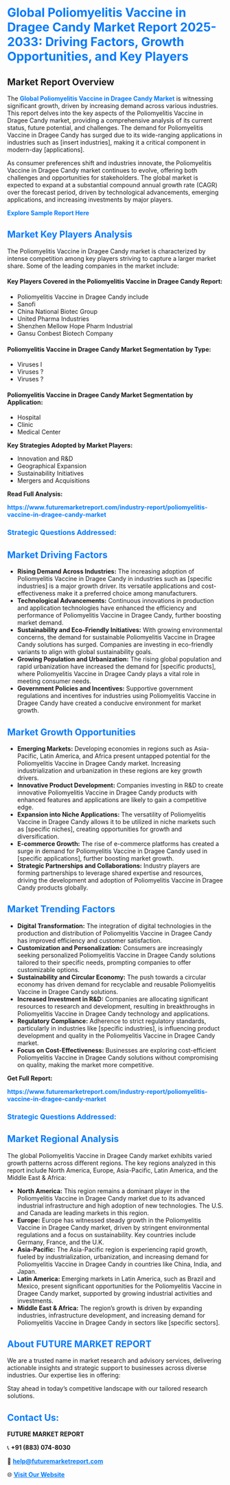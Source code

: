 <h1 style="color: #007BFF;">Global Poliomyelitis Vaccine in Dragee Candy Market Report 2025-2033: Driving Factors, Growth Opportunities, and Key Players</h1>

<section id="overview">
<h2>Market Report Overview</h2>
<p>The <a href="https://www.futuremarketreport.com/industry-report/poliomyelitis-vaccine-in-dragee-candy-market" style="color: #007BFF; text-decoration: none;"><strong>Global Poliomyelitis Vaccine in Dragee Candy Market</strong></a> is witnessing significant growth, driven by increasing demand across various industries. This report delves into the key aspects of the Poliomyelitis Vaccine in Dragee Candy market, providing a comprehensive analysis of its current status, future potential, and challenges. The demand for Poliomyelitis Vaccine in Dragee Candy has surged due to its wide-ranging applications in industries such as [insert industries], making it a critical component in modern-day [applications].</p>
<p>As consumer preferences shift and industries innovate, the Poliomyelitis Vaccine in Dragee Candy market continues to evolve, offering both challenges and opportunities for stakeholders. The global market is expected to expand at a substantial compound annual growth rate (CAGR) over the forecast period, driven by technological advancements, emerging applications, and increasing investments by major players.</p>
</section>

<section id="overview">
<p><a href="https://www.futuremarketreport.com/request-sample/reportId=99447" style="color: #007BFF; text-decoration: none;"><strong>Explore Sample Report Here</strong></a></p>
</section>

<section id="key-players">
<h2 style="color: #007BFF;">Market Key Players Analysis</h2>
<p>The Poliomyelitis Vaccine in Dragee Candy market is characterized by intense competition among key players striving to capture a larger market share. Some of the leading companies in the market include:</p>
<h4>Key Players Covered in the Poliomyelitis Vaccine in Dragee Candy Report:</h4>
<ul><li>Poliomyelitis Vaccine in Dragee Candy include</li><li>Sanofi</li><li>China National Biotec Group</li><li>United Pharma Industries</li><li>Shenzhen Mellow Hope Pharm Industrial</li><li>Gansu Conbest Biotech Company</li></ul>
<h4>Poliomyelitis Vaccine in Dragee Candy Market Segmentation by Type:</h4>
<ul><li>Viruses I</li><li>Viruses ?</li><li>Viruses ?</li></ul>

<h4>Poliomyelitis Vaccine in Dragee Candy Market Segmentation by Application:</h4>
<ul><li>Hospital</li><li>Clinic</li><li>Medical Center</li></ul>
<p><strong>Key Strategies Adopted by Market Players:</strong></p>
<ul>
<li>Innovation and R&D</li>
<li>Geographical Expansion</li>
<li>Sustainability Initiatives</li>
<li>Mergers and Acquisitions</li>
</ul>
</section>

<section>
<p><strong>Read Full Analysis: </strong></p><a href="https://www.futuremarketreport.com/industry-report/poliomyelitis-vaccine-in-dragee-candy-market" style="color: #007BFF; text-decoration: none;"><strong>https://www.futuremarketreport.com/industry-report/poliomyelitis-vaccine-in-dragee-candy-market</strong></a>
<h3 style="color: #007BFF;">Strategic Questions Addressed:</h3>
</section>

<section id="driving-factors">
<h2 style="color: #007BFF;">Market Driving Factors</h2>
<ul>
<li><strong>Rising Demand Across Industries:</strong> The increasing adoption of Poliomyelitis Vaccine in Dragee Candy in industries such as [specific industries] is a major growth driver. Its versatile applications and cost-effectiveness make it a preferred choice among manufacturers.</li>
<li><strong>Technological Advancements:</strong> Continuous innovations in production and application technologies have enhanced the efficiency and performance of Poliomyelitis Vaccine in Dragee Candy, further boosting market demand.</li>
<li><strong>Sustainability and Eco-Friendly Initiatives:</strong> With growing environmental concerns, the demand for sustainable Poliomyelitis Vaccine in Dragee Candy solutions has surged. Companies are investing in eco-friendly variants to align with global sustainability goals.</li>
<li><strong>Growing Population and Urbanization:</strong> The rising global population and rapid urbanization have increased the demand for [specific products], where Poliomyelitis Vaccine in Dragee Candy plays a vital role in meeting consumer needs.</li>
<li><strong>Government Policies and Incentives:</strong> Supportive government regulations and incentives for industries using Poliomyelitis Vaccine in Dragee Candy have created a conducive environment for market growth.</li>
</ul>
</section>

<section id="growth-opportunities">
<h2 style="color: #007BFF;">Market Growth Opportunities</h2>
<ul>
<li><strong>Emerging Markets:</strong> Developing economies in regions such as Asia-Pacific, Latin America, and Africa present untapped potential for the Poliomyelitis Vaccine in Dragee Candy market. Increasing industrialization and urbanization in these regions are key growth drivers.</li>
<li><strong>Innovative Product Development:</strong> Companies investing in R&D to create innovative Poliomyelitis Vaccine in Dragee Candy products with enhanced features and applications are likely to gain a competitive edge.</li>
<li><strong>Expansion into Niche Applications:</strong> The versatility of Poliomyelitis Vaccine in Dragee Candy allows it to be utilized in niche markets such as [specific niches], creating opportunities for growth and diversification.</li>
<li><strong>E-commerce Growth:</strong> The rise of e-commerce platforms has created a surge in demand for Poliomyelitis Vaccine in Dragee Candy used in [specific applications], further boosting market growth.</li>
<li><strong>Strategic Partnerships and Collaborations:</strong> Industry players are forming partnerships to leverage shared expertise and resources, driving the development and adoption of Poliomyelitis Vaccine in Dragee Candy products globally.</li>
</ul>
</section>

<section id="trending-factors">
<h2 style="color: #007BFF;">Market Trending Factors</h2>
<ul>
<li><strong>Digital Transformation:</strong> The integration of digital technologies in the production and distribution of Poliomyelitis Vaccine in Dragee Candy has improved efficiency and customer satisfaction.</li>
<li><strong>Customization and Personalization:</strong> Consumers are increasingly seeking personalized Poliomyelitis Vaccine in Dragee Candy solutions tailored to their specific needs, prompting companies to offer customizable options.</li>
<li><strong>Sustainability and Circular Economy:</strong> The push towards a circular economy has driven demand for recyclable and reusable Poliomyelitis Vaccine in Dragee Candy solutions.</li>
<li><strong>Increased Investment in R&D:</strong> Companies are allocating significant resources to research and development, resulting in breakthroughs in Poliomyelitis Vaccine in Dragee Candy technology and applications.</li>
<li><strong>Regulatory Compliance:</strong> Adherence to strict regulatory standards, particularly in industries like [specific industries], is influencing product development and quality in the Poliomyelitis Vaccine in Dragee Candy market.</li>
<li><strong>Focus on Cost-Effectiveness:</strong> Businesses are exploring cost-efficient Poliomyelitis Vaccine in Dragee Candy solutions without compromising on quality, making the market more competitive.</li>
</ul>
</section>

<section>
<p><strong>Get Full Report: </strong></p><a href="https://www.futuremarketreport.com/industry-report/poliomyelitis-vaccine-in-dragee-candy-market" style="color: #007BFF; text-decoration: none;"><strong>https://www.futuremarketreport.com/industry-report/poliomyelitis-vaccine-in-dragee-candy-market</strong></a>
<h3 style="color: #007BFF;">Strategic Questions Addressed:</h3>
</section>


<section id="regional-analysis">
<h2 style="color: #007BFF;">Market Regional Analysis</h2>
<p>The global Poliomyelitis Vaccine in Dragee Candy market exhibits varied growth patterns across different regions. The key regions analyzed in this report include North America, Europe, Asia-Pacific, Latin America, and the Middle East & Africa:</p>
<ul>
<li><strong>North America:</strong> This region remains a dominant player in the Poliomyelitis Vaccine in Dragee Candy market due to its advanced industrial infrastructure and high adoption of new technologies. The U.S. and Canada are leading markets in this region.</li>
<li><strong>Europe:</strong> Europe has witnessed steady growth in the Poliomyelitis Vaccine in Dragee Candy market, driven by stringent environmental regulations and a focus on sustainability. Key countries include Germany, France, and the U.K.</li>
<li><strong>Asia-Pacific:</strong> The Asia-Pacific region is experiencing rapid growth, fueled by industrialization, urbanization, and increasing demand for Poliomyelitis Vaccine in Dragee Candy in countries like China, India, and Japan.</li>
<li><strong>Latin America:</strong> Emerging markets in Latin America, such as Brazil and Mexico, present significant opportunities for the Poliomyelitis Vaccine in Dragee Candy market, supported by growing industrial activities and investments.</li>
<li><strong>Middle East & Africa:</strong> The region’s growth is driven by expanding industries, infrastructure development, and increasing demand for Poliomyelitis Vaccine in Dragee Candy in sectors like [specific sectors].</li>
</ul>
</section>

<footer>
<h2 style="color: #007BFF;">About FUTURE MARKET REPORT</h2>
<p>We are a trusted name in market research and advisory services, delivering actionable insights and strategic support to businesses across diverse industries. Our expertise lies in offering:</p>

<p>Stay ahead in today’s competitive landscape with our tailored research solutions.</p>

<h2 style="color: #007BFF;">Contact Us:</h2>
<p><strong>FUTURE MARKET REPORT</strong></p>
<p>📞 <strong>+91 (883) 074-8030</strong></p>
<p>📧 <strong><a href="mailto:help@futuremarketreport.com" style="color: #007BFF;">help@futuremarketreport.com</a></strong></p>
<p>🌐 <strong><a href="https://www.futuremarketreport.com/" style="color: #007BFF;">Visit Our Website</a></strong></p>
</footer>